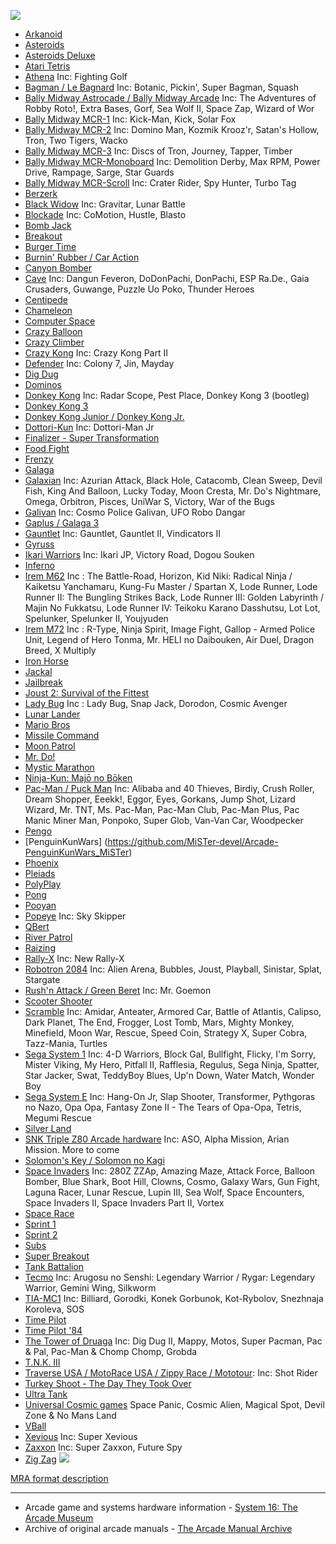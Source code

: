 ![](Arcade-Cores-Top) <!-- DON'T REMOVE THIS LINE! -->

* [Arkanoid](https://github.com/MiSTer-devel/Arcade-Arkanoid_MISTer)
* [Asteroids](https://github.com/MiSTer-devel/Arcade-Asteroids_MiSTer)
* [Asteroids Deluxe](https://github.com/MiSTer-devel/Arcade-AsteroidsDeluxe_MiSTer)
* [Atari Tetris](https://github.com/MiSTer-devel/Arcade-ATetris_MiSTer)
* [Athena](https://github.com/MiSTer-devel/Arcade-Athena_MiSTer) Inc: Fighting Golf
* [Bagman / Le Bagnard](https://github.com/MiSTer-devel/Arcade-Bagman_MiSTer) Inc: Botanic, Pickin', Super Bagman, Squash
* [Bally Midway Astrocade / Bally Midway Arcade](https://github.com/MiSTer-devel/Arcade-Astrocade_MiSTer) Inc: The Adventures of Robby Roto!, Extra Bases, Gorf, Sea Wolf II, Space Zap, Wizard of Wor
* [Bally Midway MCR-1](https://github.com/MiSTer-devel/Arcade-MCR1_MiSTer) Inc: Kick-Man, Kick, Solar Fox
* [Bally Midway MCR-2](https://github.com/MiSTer-devel/Arcade-MCR2_MiSTer) Inc: Domino Man, Kozmik Krooz'r, Satan's Hollow, Tron, Two Tigers, Wacko
* [Bally Midway MCR-3](https://github.com/MiSTer-devel/Arcade-MCR3_MiSTer) Inc: Discs of Tron, Journey, Tapper, Timber
* [Bally Midway MCR-Monoboard](https://github.com/MiSTer-devel/Arcade-MCR3Mono_MiSTer) Inc: Demolition Derby, Max RPM, Power Drive, Rampage, Sarge, Star Guards
* [Bally Midway MCR-Scroll](https://github.com/MiSTer-devel/Arcade-MCR3Scroll_MiSTer) Inc: Crater Rider, Spy Hunter, Turbo Tag
* [Berzerk](https://github.com/MiSTer-devel/Arcade-Berzerk_MiSTer)
* [Black Widow](https://github.com/MiSTer-devel/Arcade-BlackWidow_MiSTer) Inc: Gravitar, Lunar Battle
* [Blockade](https://github.com/MiSTer-devel/Arcade-Blockade_MiSTer) Inc: CoMotion, Hustle, Blasto
* [Bomb Jack](https://github.com/MiSTer-devel/Arcade-BombJack_MiSTer)
* [Breakout](https://github.com/MiSTer-devel/Arcade-Breakout_MiSTer)
* [Burger Time](https://github.com/MiSTer-devel/Arcade-BurgerTime_MiSTer)
* [Burnin' Rubber / Car Action](https://github.com/MiSTer-devel/Arcade-BurningRubber_MiSTer)
* [Canyon Bomber](https://github.com/MiSTer-devel/Arcade-CanyonBomber_MiSTer)
* [Cave](https://github.com/MiSTer-devel/Arcade-Cave_MiSTer) Inc: Dangun Feveron, DoDonPachi, DonPachi, ESP Ra.De., Gaia Crusaders, Guwange, Puzzle Uo Poko, Thunder Heroes
* [Centipede](https://github.com/MiSTer-devel/Arcade-Centipede_MiSTer)
* [Chameleon](https://github.com/MiSTer-devel/Arcade-Chameleon_MiSTer)
* [Computer Space](https://github.com/MiSTer-devel/Arcade-ComputerSpace_MiSTer)
* [Crazy Balloon](https://github.com/MiSTer-devel/Arcade-CrazyBalloon_MiSTer)
* [Crazy Climber](https://github.com/MiSTer-devel/Arcade-CrazyClimber_MiSTer)
* [Crazy Kong](https://github.com/MiSTer-devel/Arcade-CrazyKong_MiSTer) Inc: Crazy Kong Part II
* [Defender](https://github.com/MiSTer-devel/Arcade-Defender_MiSTer) Inc: Colony 7, Jin, Mayday
* [Dig Dug](https://github.com/MiSTer-devel/Arcade-DigDug_MiSTer)
* [Dominos](https://github.com/MiSTer-devel/Arcade-Dominos_MiSTer)
* [Donkey Kong](https://github.com/MiSTer-devel/Arcade-DonkeyKong_MiSTer) Inc: Radar Scope, Pest Place, Donkey Kong 3 (bootleg)
* [Donkey Kong 3](https://github.com/MiSTer-devel/Arcade-DonkeyKong3_MiSTer)
* [Donkey Kong Junior / Donkey Kong Jr.](https://github.com/MiSTer-devel/Arcade-DonkeyKongJunior_MiSTer)
* [Dottori-Kun](https://github.com/MiSTer-devel/Arcade-DottoriKun_MiSTer) Inc: Dottori-Man Jr
* [Finalizer - Super Transformation](https://github.com/MiSTer-devel/Arcade-Finalizer_MiSTer)
* [Food Fight](https://github.com/MiSTer-devel/Arcade-FoodFight_MiSTer)
* [Frenzy](https://github.com/MiSTer-devel/Arcade-Frenzy_MiSTer)
* [Galaga](https://github.com/MiSTer-devel/Arcade-Galaga_MiSTer)
* [Galaxian](https://github.com/MiSTer-devel/Arcade-Galaxian_MiSTer) Inc: Azurian Attack, Black Hole, Catacomb, Clean Sweep, Devil Fish, King And Balloon, Lucky Today, Moon Cresta, Mr. Do's Nightmare, Omega, Orbitron, Pisces, UniWar S, Victory, War of the Bugs
* [Galivan](https://github.com/MiSTer-devel/Arcade-Galivan_MiSTer) Inc: Cosmo Police Galivan, UFO Robo Dangar
* [Gaplus / Galaga 3](https://github.com/MiSTer-devel/Arcade-Gaplus_MiSTer)
* [Gauntlet](https://github.com/MiSTer-devel/Arcade-Gauntlet_MiSTer) Inc: Gauntlet, Gauntlet II, Vindicators II
* [Gyruss](https://github.com/MiSTer-devel/Arcade-Gyruss_MiSTer)
* [Ikari Warriors](https://github.com/MiSTer-devel/Arcade-IkariWarriors_MiSTer) Inc: Ikari JP, Victory Road, Dogou Souken
* [Inferno](https://github.com/MiSTer-devel/Arcade-Inferno_MiSTer)
* [Irem M62](https://github.com/MiSTer-devel/Arcade-IremM62_MiSTer) Inc : The Battle-Road, Horizon, Kid Niki: Radical Ninja / Kaiketsu Yanchamaru, Kung-Fu Master / Spartan X, Lode Runner, Lode Runner II: The Bungling Strikes Back, Lode Runner III: Golden Labyrinth / Majin No Fukkatsu, Lode Runner IV: Teikoku Karano Dasshutsu, Lot Lot, Spelunker, Spelunker II, Youjyuden
* [Irem M72](https://github.com/MiSTer-devel/Arcade-IremM72_MiSTer) Inc : R-Type, Ninja Spirit, Image Fight, Gallop - Armed Police Unit, Legend of Hero Tonma, Mr. HELI no Daibouken, Air Duel, Dragon Breed, X Multiply
* [Iron Horse](https://github.com/MiSTer-devel/Arcade-IronHorse_MiSTer)
* [Jackal](https://github.com/MiSTer-devel/Arcade-Jackal_MiSTer)
* [Jailbreak](https://github.com/MiSTer-devel/Arcade-Jailbreak_MiSTer)
* [Joust 2: Survival of the Fittest](https://github.com/MiSTer-devel/Arcade-Joust2_MiSTer)
* [Lady Bug](https://github.com/MiSTer-devel/Arcade-LadyBug_MiSTer) Inc : Lady Bug, Snap Jack, Dorodon, Cosmic Avenger
* [Lunar Lander](https://github.com/MiSTer-devel/Arcade-LunarLander_MiSTer)
* [Mario Bros](https://github.com/MiSTer-devel/Arcade-MarioBros_MiSTer)
* [Missile Command](https://github.com/MiSTer-devel/Arcade-MissileCommand_MiSTer)
* [Moon Patrol](https://github.com/MiSTer-devel/Arcade-MoonPatrol_MiSTer)
* [Mr. Do!](https://github.com/MiSTer-devel/Arcade-MrDo_MiSTer)
* [Mystic Marathon](https://github.com/MiSTer-devel/Arcade-MysticMarathon_MiSTer)
* [Ninja-Kun: Majō no Bōken](https://github.com/MiSTer-devel/Arcade-NinjaKun_MiSTer)
* [Pac-Man / Puck Man](https://github.com/MiSTer-devel/Arcade-Pacman_MiSTer) Inc: Alibaba and 40 Thieves, Birdiy, Crush Roller, Dream Shopper, Eeekk!, Eggor, Eyes, Gorkans, Jump Shot, Lizard Wizard, Mr. TNT, Ms. Pac-Man, Pac-Man Club, Pac-Man Plus, Pac Manic Miner Man, Ponpoko, Super Glob, Van-Van Car, Woodpecker
* [Pengo](https://github.com/MiSTer-devel/Arcade-Pengo_MiSTer)
* [PenguinKunWars] (https://github.com/MiSTer-devel/Arcade-PenguinKunWars_MiSTer)
* [Phoenix](https://github.com/MiSTer-devel/Arcade-Phoenix_MiSTer)
* [Pleiads](https://github.com/MiSTer-devel/Arcade-Pleiads_MiSTer)
* [PolyPlay](https://github.com/MiSTer-devel/Arcade-PolyPlay_MiSTer)
* [Pong](https://github.com/MiSTer-devel/Arcade-Pong_MiSTer)
* [Pooyan](https://github.com/MiSTer-devel/Arcade-Pooyan_MiSTer)
* [Popeye](https://github.com/MiSTer-devel/Arcade-Popeye_MiSTer) Inc: Sky Skipper
* [QBert](https://github.com/MiSTer-devel/Arcade-QBert_MiSTer)
* [River Patrol](https://github.com/MiSTer-devel/Arcade-RiverPatrol_MiSTer)
* [Raizing](https://github.com/MiSTer-devel/Arcade-Raizing_MiSTer)
* [Rally-X](https://github.com/MiSTer-devel/Arcade-RallyX_MiSTer) Inc: New Rally-X
* [Robotron 2084](https://github.com/MiSTer-devel/Arcade-Robotron_MiSTer) Inc: Alien Arena, Bubbles, Joust, Playball, Sinistar, Splat, Stargate
* [Rush'n Attack / Green Beret](https://github.com/MiSTer-devel/Arcade-RushnAttack_MiSTer) Inc: Mr. Goemon
* [Scooter Shooter](https://github.com/MiSTer-devel/Arcade-ScooterShooter_MiSTer)
* [Scramble](https://github.com/MiSTer-devel/Arcade-Scramble_MiSTer) Inc: Amidar, Anteater, Armored Car, Battle of Atlantis, Calipso, Dark Planet, The End, Frogger, Lost Tomb, Mars, Mighty Monkey, Minefield, Moon War, Rescue, Speed Coin, Strategy X, Super Cobra, Tazz-Mania, Turtles
* [Sega System 1](https://github.com/MiSTer-devel/Arcade-SEGASYS1_MiSTer) Inc: 4-D Warriors, Block Gal, Bullfight, Flicky, I'm Sorry, Mister Viking, My Hero, Pitfall II, Rafflesia, Regulus, Sega Ninja, Spatter, Star Jacker, Swat, TeddyBoy Blues, Up'n Down, Water Match, Wonder Boy
* [Sega System E](https://github.com/MiSTer-devel/SMS_MiSTer) Inc: Hang-On Jr, Slap Shooter, Transformer, Pythgoras no Nazo, Opa Opa, Fantasy Zone II - The Tears of Opa-Opa, Tetris, Megumi Rescue
* [Silver Land](https://github.com/MiSTer-devel/Arcade-SilverLand_MiSTer)
* [SNK Triple Z80 Arcade hardware](https://github.com/MiSTer-devel/Arcade-SNK_TripleZ80_MiSTer) Inc: ASO, Alpha Mission, Arian Mission. More to come
* [Solomon's Key / Solomon no Kagi](https://github.com/MiSTer-devel/Arcade-SolomonsKey_MiSTer)
* [Space Invaders](https://github.com/MiSTer-devel/Arcade-SpaceInvaders_MiSTer) Inc: 280Z ZZAp, Amazing Maze, Attack Force, Balloon Bomber, Blue Shark, Boot Hill, Clowns, Cosmo, Galaxy Wars, Gun Fight, Laguna Racer, Lunar Rescue, Lupin III, Sea Wolf, Space Encounters, Space Invaders II, Space Invaders Part II, Vortex
* [Space Race](https://github.com/MiSTer-devel/Arcade-SpaceRace_MiSTer)
* [Sprint 1](https://github.com/MiSTer-devel/Arcade-Sprint1_MiSTer)
* [Sprint 2](https://github.com/MiSTer-devel/Arcade-Sprint2_MiSTer)
* [Subs](https://github.com/MiSTer-devel/Arcade-Subs_MiSTer)
* [Super Breakout](https://github.com/MiSTer-devel/Arcade-SuperBreakout_MiSTer)
* [Tank Battalion](https://github.com/MiSTer-devel/Arcade-TankBattalion_MiSTer)
* [Tecmo](https://github.com/MiSTer-devel/Arcade-Tecmo_MiSTer) Inc: Arugosu no Senshi: Legendary Warrior / Rygar: Legendary Warrior, Gemini Wing, Silkworm
* [TIA-MC1](https://github.com/MiSTer-devel/Arcade-TIAMC1_MiSTer) Inc: Billiard, Gorodki, Konek Gorbunok, Kot-Rybolov, Snezhnaja Koroleva, SOS
* [Time Pilot](https://github.com/MiSTer-devel/Arcade-TimePilot_MiSTer)
* [Time Pilot '84](https://github.com/MiSTer-devel/Arcade-TimePilot84_MISTer)
* [The Tower of Druaga](https://github.com/MiSTer-devel/Arcade-Druaga_MiSTer) Inc: Dig Dug II, Mappy, Motos, Super Pacman, Pac & Pal, Pac-Man & Chomp Chomp, Grobda
* [T.N.K. III](https://github.com/MiSTer-devel/Arcade-TNKIII_MiSTer)
* [Traverse USA / MotoRace USA / Zippy Race / Mototour](https://github.com/MiSTer-devel/Arcade-TraverseUSA_MiSTer): Inc: Shot Rider
* [Turkey Shoot - The Day They Took Over](https://github.com/MiSTer-devel/Arcade-TurkeyShoot_MiSTer)
* [Ultra Tank](https://github.com/MiSTer-devel/Arcade-Ultratank_MiSTer)
* [Universal Cosmic games](https://github.com/MiSTer-devel/Arcade-Cosmic_MiSTer) Space Panic, Cosmic Alien, Magical Spot, Devil Zone & No Mans Land
* [VBall](https://github.com/MiSTer-devel/Arcade-VBall_MiSTer)
* [Xevious](https://github.com/MiSTer-devel/Arcade-Xevious_MiSTer) Inc: Super Xevious
* [Zaxxon](https://github.com/MiSTer-devel/Arcade-Zaxxon_MiSTer) Inc: Super Zaxxon, Future Spy
* [Zig Zag](https://github.com/MiSTer-devel/Arcade-ZigZag_MiSTer)
![](Arcade-Cores-Bottom) <!-- DON'T REMOVE THIS LINE! -->

[MRA format description](https://github.com/MiSTer-devel/Main_MiSTer/wiki/Arcade-Roms#mra-format)

***

* Arcade game and systems hardware information - [System 16: The Arcade Museum](https://www.system16.com/)
* Archive of original arcade manuals - [The Arcade Manual Archive](https://www.arcade-museum.com/manuals/)